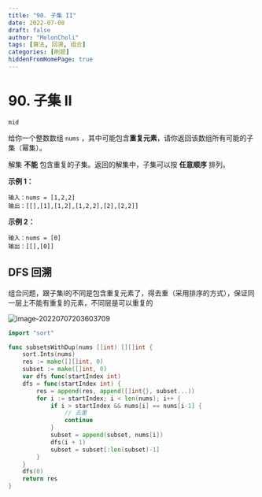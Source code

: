 ```yaml
---
title: "90. 子集 II"
date: 2022-07-08
draft: false
author: "MelonCholi"
tags: [算法, 回溯, 组合]
categories: [刷题]
hiddenFromHomePage: true
---
```


# 90. 子集 II

`mid`

给你一个整数数组 `nums` ，其中可能包含**重复元素**，请你返回该数组所有可能的子集（幂集）。

解集 **不能** 包含重复的子集。返回的解集中，子集可以按 **任意顺序** 排列。

**示例 1：**

```
输入：nums = [1,2,2]
输出：[[],[1],[1,2],[1,2,2],[2],[2,2]]
```

**示例 2：**

```
输入：nums = [0]
输出：[[],[0]]
```

## DFS 回溯

组合问题，跟子集Ⅰ的不同是包含重复元素了，得去重（采用排序的方式），保证同一层上不能有重复的元素，不同层是可以重复的

![image-20220707203603709](https://markdown-1303167219.cos.ap-shanghai.myqcloud.com/image-20220707203603709.png)

```go
import "sort"

func subsetsWithDup(nums []int) [][]int {
	sort.Ints(nums)
	res := make([][]int, 0)
	subset := make([]int, 0)
	var dfs func(startIndex int)
	dfs = func(startIndex int) {
		res = append(res, append([]int{}, subset...))
		for i := startIndex; i < len(nums); i++ {
			if i > startIndex && nums[i] == nums[i-1] {
				// 去重
				continue
			}
			subset = append(subset, nums[i])
			dfs(i + 1)
			subset = subset[:len(subset)-1]
		}
	}
	dfs(0)
	return res
}
```

